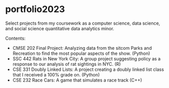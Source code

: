 # portfolio2023
Select projects from my coursework as a computer science, data science, and social science quantitative data analytics minor.

Contents:

- CMSE 202 Final Project: Analyzing data from the sitcom Parks and Recreation to find the most popular aspects of the show. (Python)
- SSC 442 Rats in New York City: A group project suggesting policy as a response to our analysis of rat sightings in NYC. (R)
- CSE 331 Doubly Linked Lists: A project creating a doubly linked list class that I received a 100% grade on. (Python)
- CSE 232 Race Cars: A game that simulates a race track (C++)
